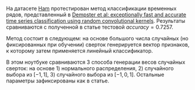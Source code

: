 На датасете [Ham](https://www.timeseriesclassification.com/description.php?Dataset=Ham) протестирован метод классификации временных рядов, представленный в [Dempster et al: exceptionally fast and accurate time series classification using random convolutional kernels](https://arxiv.org/abs/1910.13051). Результаты сравниваются с полученной в статье тестовой $accuracy = 0.7257.$

Метод состоит в следующем: на основе большого числа случайных (но фиксированных при обучении) сверток генерируется вектор признаков, к которому затем применяется линейный классификатор. 

В этом ноутбуке сравниваются 3 способа генерации весов случайных сверток: на основе 1) нормального распределения, 2) случайного выбора из $[-1, 1]$, 3) случайного выбора из $[-1, 0, 1].$ Остальные параметры зафиксированы как в статье.
